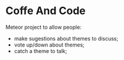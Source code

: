 # Coffe And Code

Meteor project to allow people:
 - make sugestions about themes to discuss;
 - vote up/down about themes;
 - catch a theme to talk;